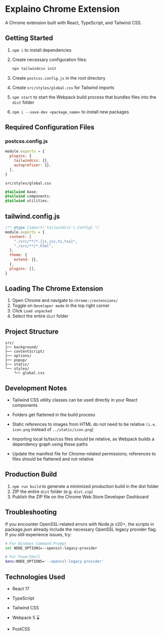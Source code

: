 # Explaino Chrome Extension

A Chrome extension built with React, TypeScript, and Tailwind CSS.

## Getting Started

1. `npm i` to install dependencies
2. Create necessary configuration files:

    ``` bash
    npx tailwindcss init 
    ```

3. Create `postcss.config.js` in the root directory
4. Create `src/styles/global.css` for Tailwind imports
5. `npm start` to start the Webpack build process that bundles files into the `dist` folder
6. `npm i --save-dev <package_name>` to install new packages

## Required Configuration Files

### postcss.config.js

```javascript
module.exports = {
  plugins: {
    tailwindcss: {},
    autoprefixer: {},
  },
}
```

`src/styles/global.css`

```css
@tailwind base;
@tailwind components;
@tailwind utilities;
```

## tailwind.config.js

```javascript
/** @type {import('tailwindcss').Config} */
module.exports = {
  content: [
    "./src/**/*.{js,jsx,ts,tsx}",
    "./src/**/*.html",
  ],
  theme: {
    extend: {},
  },
  plugins: [],
}
```

## Loading The Chrome Extension

1. Open Chrome and navigate to `chrome://extensions/`
2. Toggle on `Developer mode` in the top right corner
3. Click `Load unpacked`
4. Select the entire `dist` folder

## Project Structure

```text
src/
├── background/
├── contentScript/
├── options/
├── popup/
├── static/
└── styles/
    └── global.css
```

## Development Notes

- Tailwind CSS utility classes can be used directly in your React components

- Folders get flattened in the build process

- Static references to images from HTML do not need to be relative `(i.e. icon.png` instead of `../static/icon.png`)

- Importing local ts/tsx/css files should be relative, as Webpack builds a dependency graph using these paths

- Update the manifest file for Chrome-related permissions; references to files should be flattened and not relative

## Production Build

1. `npm run build` to generate a minimized production build in the dist folder
2. ZIP the entire `dist` folder (e.g. `dist.zip`)
3. Publish the ZIP file on the Chrome Web Store Developer Dashboard

## Troubleshooting

If you encounter OpenSSL-related errors with Node.js v20+, the scripts in package.json already include the necessary OpenSSL legacy provider flag. If you still experience issues, try:

```bash
# For Windows Command Prompt
set NODE_OPTIONS=--openssl-legacy-provider

# For PowerShell
$env:NODE_OPTIONS='--openssl-legacy-provider'
```

## Technologies Used

- React 17

- TypeScript

- Tailwind CSS

- Webpack 5 ⌛️

- PostCSS
